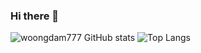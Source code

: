 ### Hi there 👋

<!--
**woongdam777/woongdam777** is a ✨ _special_ ✨ repository because its `README.md` (this file) appears on your GitHub profile.

Here are some ideas to get you started:

- 🔭 I’m currently working on ...
- 🌱 I’m currently learning ...
- 👯 I’m looking to collaborate on ...
- 🤔 I’m looking for help with ...
- 💬 Ask me about ...
- 📫 How to reach me: ...
- 😄 Pronouns: ...
- ⚡ Fun fact: ...
-->
![woongdam777 GitHub stats](https://github-readme-stats.vercel.app/api?username=woongdam777&show_icons=true&theme=transparent)
![Top Langs](https://github-readme-stats.vercel.app/api/top-langs/?username=woongdam777&hide_progress=false)

